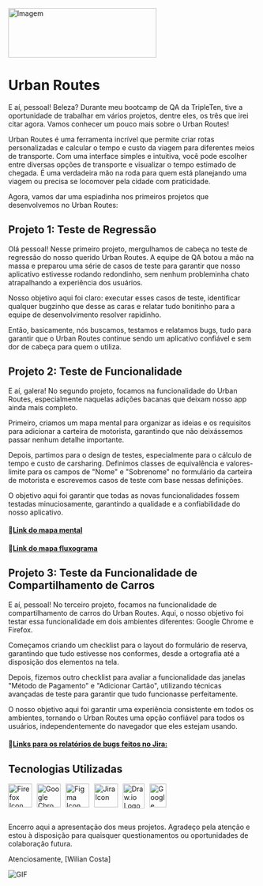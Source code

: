 <img src="https://i.imgur.com/ydMn5Ny.jpg" alt="Imagem" width="300" height="100">


# Urban Routes  

E aí, pessoal! Beleza? Durante meu bootcamp de QA da TripleTen, tive a oportunidade de trabalhar em vários projetos, dentre eles, os três que irei citar agora. Vamos conhecer um pouco mais sobre o Urban Routes! 

Urban Routes é uma ferramenta incrível que permite criar rotas personalizadas e calcular o tempo e custo da viagem para diferentes meios de transporte. Com uma interface simples e intuitiva, você pode escolher entre diversas opções de transporte e visualizar o tempo estimado de chegada. É uma verdadeira mão na roda para quem está planejando uma viagem ou precisa se locomover pela cidade com praticidade.

Agora, vamos dar uma espiadinha nos primeiros projetos que desenvolvemos no Urban Routes:

## Projeto 1: Teste de Regressão

Olá pessoal! Nesse primeiro projeto, mergulhamos de cabeça no teste de regressão do nosso querido Urban Routes. A equipe de QA botou a mão na massa e preparou uma série de casos de teste para garantir que nosso aplicativo estivesse rodando redondinho, sem nenhum probleminha chato atrapalhando a experiência dos usuários.

Nosso objetivo aqui foi claro: executar esses casos de teste, identificar qualquer bugzinho que desse as caras e relatar tudo bonitinho para a equipe de desenvolvimento resolver rapidinho.

Então, basicamente, nós buscamos, testamos e relatamos bugs, tudo para garantir que o Urban Routes continue sendo um aplicativo confiável e sem dor de cabeça para quem o utiliza.

## Projeto 2: Teste de Funcionalidade

E aí, galera! No segundo projeto, focamos na funcionalidade do Urban Routes, especialmente naquelas adições bacanas que deixam nosso app ainda mais completo. 

Primeiro, criamos um mapa mental para organizar as ideias e os requisitos para adicionar a carteira de motorista, garantindo que não deixássemos passar nenhum detalhe importante.

Depois, partimos para o design de testes, especialmente para o cálculo de tempo e custo de carsharing. Definimos classes de equivalência e valores-limite para os campos de "Nome" e "Sobrenome" no formulário da carteira de motorista e escrevemos casos de teste com base nessas definições.

O objetivo aqui foi garantir que todas as novas funcionalidades fossem testadas minuciosamente, garantindo a qualidade e a confiabilidade do nosso aplicativo.

#### 🔗[Link do mapa mental](https://drive.google.com/file/d/1Li2RHiJQYvDPOmKfazje8i7IjW_oYt-N/view?usp=sharing)
#### 🔗[Link do mapa fluxograma](https://app.diagrams.net/#G1tuP90ZnIGZaqBjsMstYeVhn_uARl8Ae-#%7B%22pageId%22%3A%22_K0yLUoawm7S6mfnsGuu%22%7D)

## Projeto 3: Teste da Funcionalidade de Compartilhamento de Carros

E aí, pessoal! No terceiro projeto, focamos na funcionalidade de compartilhamento de carros do Urban Routes. Aqui, o nosso objetivo foi testar essa funcionalidade em dois ambientes diferentes: Google Chrome e Firefox.

Começamos criando um checklist para o layout do formulário de reserva, garantindo que tudo estivesse nos conformes, desde a ortografia até a disposição dos elementos na tela.

Depois, fizemos outro checklist para avaliar a funcionalidade das janelas "Método de Pagamento" e "Adicionar Cartão", utilizando técnicas avançadas de teste para garantir que tudo funcionasse perfeitamente.

O nosso objetivo aqui foi garantir uma experiência consistente em todos os ambientes, tornando o Urban Routes uma opção confiável para todos os usuários, independentemente do navegador que eles estejam usando.
#### 🔗[Links para os relatórios de bugs feitos no Jira:](https://zzzmalu55.atlassian.net/jira/software/c/projects/SB/issues)

## Tecnologias Utilizadas

<div style="display: flex; flex-wrap: wrap; gap: 10px;">
  <a href="https://www.mozilla.org/firefox/new/" target="_blank">
    <img src="https://cdn.jsdelivr.net/gh/devicons/devicon@latest/icons/firefox/firefox-original.svg" alt="Firefox Icon" width="48" height="48" title="Visit Firefox website">
  </a>
  <a href="https://www.google.com/chrome/" target="_blank">
    <img src="https://cdn.jsdelivr.net/gh/devicons/devicon@latest/icons/google/google-original.svg" alt="Google Chrome Icon" width="48" height="48" title="Visit Google Chrome website">
  </a>
  <a href="https://www.figma.com/" target="_blank">
    <img src="https://cdn.jsdelivr.net/gh/devicons/devicon@latest/icons/figma/figma-original.svg" alt="Figma Icon" width="48" height="48" title="Visit Figma website">
  </a>
  <a href="https://www.atlassian.com/software/jira" target="_blank">
    <img src="https://cdn.jsdelivr.net/gh/devicons/devicon@latest/icons/jira/jira-original.svg" alt="Jira Icon" width="48" height="48" title="Visit Jira website">
  </a>
  <img src="https://static-00.iconduck.com/assets.00/file-type-drawio-icon-2048x2048-dxjfklgq.png" alt="Draw.io Logo" height="50" width="44" />
 </a>
  <img src="https://seeklogo.com/images/G/google-sheets-logo-D2A35FF8A4-seeklogo.com.png" alt="Google Sheets Logo" height="48" width="34" />
</div>

##

Encerro aqui a apresentação dos meus projetos. Agradeço pela atenção e estou à disposição para quaisquer questionamentos ou oportunidades de colaboração futura.

Atenciosamente,
[Wilian Costa]

<img src="https://media.giphy.com/media/JGSCwTt87agIU/giphy.gif?cid=ecf05e47utrvmyygq26j8jix20kdcg4jj73ebq9s6x9c2w7p&ep=v1_gifs_search&rid=giphy.gif&ct=g" alt="GIF" />

   
